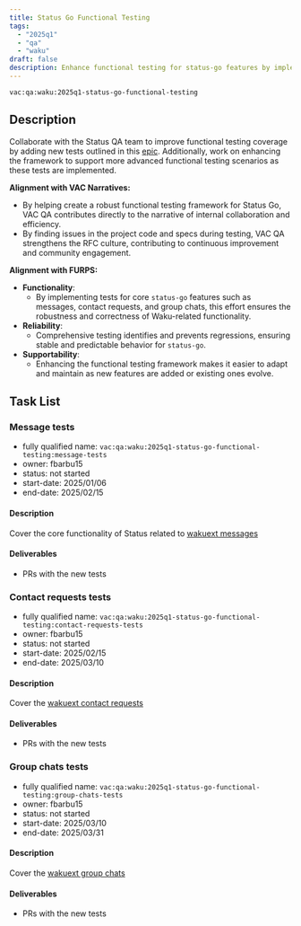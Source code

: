 ```yaml
---
title: Status Go Functional Testing
tags:
  - "2025q1"
  - "qa"
  - "waku"  
draft: false  
description: Enhance functional testing for status-go features by implementing tests focused on Waku functionality.
---
```


`vac:qa:waku:2025q1-status-go-functional-testing`

## Description
Collaborate with the Status QA team to improve functional testing coverage by adding new tests outlined in this [epic](https://github.com/status-im/status-go/issues/6064). 
Additionally, work on enhancing the framework to support more advanced functional testing scenarios as these tests are implemented.

**Alignment with VAC Narratives:**
* By helping create a robust functional testing framework for Status Go,
  VAC QA contributes directly to the narrative of internal collaboration and efficiency.
* By finding issues in the project code and specs during testing,
  VAC QA strengthens the RFC culture, contributing to continuous improvement and community engagement.

**Alignment with FURPS:**  
* **Functionality**:
  * By implementing tests for core `status-go` features such as messages, contact requests, and group chats,
    this effort ensures the robustness and correctness of Waku-related functionality.  
* **Reliability**:
  * Comprehensive testing identifies and prevents regressions,
    ensuring stable and predictable behavior for `status-go`.  
* **Supportability**:
  * Enhancing the functional testing framework makes it easier to adapt and maintain as new features are added or existing ones evolve.  

## Task List


### Message tests

* fully qualified name: `vac:qa:waku:2025q1-status-go-functional-testing:message-tests`
* owner: fbarbu15
* status: not started
* start-date: 2025/01/06
* end-date: 2025/02/15

#### Description
Cover the core functionality of Status related to [wakuext messages](https://github.com/status-im/status-go/issues/6084)

#### Deliverables
* PRs with the new tests


### Contact requests tests

* fully qualified name: `vac:qa:waku:2025q1-status-go-functional-testing:contact-requests-tests`
* owner: fbarbu15
* status: not started
* start-date: 2025/02/15
* end-date: 2025/03/10

#### Description
Cover the [wakuext contact requests](https://github.com/status-im/status-go/issues/6085)

#### Deliverables
* PRs with the new tests


### Group chats tests

* fully qualified name: `vac:qa:waku:2025q1-status-go-functional-testing:group-chats-tests`
* owner: fbarbu15
* status: not started
* start-date: 2025/03/10
* end-date: 2025/03/31

#### Description
Cover the [wakuext group chats](https://github.com/status-im/status-go/issues/6071)

#### Deliverables
* PRs with the new tests
